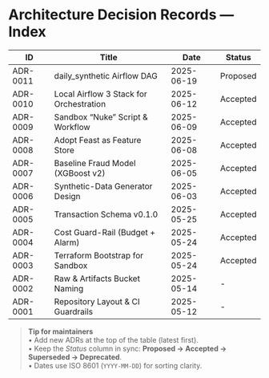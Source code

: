 # Architecture Decision Records — Index

| ID       | Title                                   | Date       | Status   |
|----------|-----------------------------------------|------------|----------|
| ADR-0011 | daily_synthetic Airflow DAG             | 2025-06-19 | Proposed |
| ADR-0010 | Local Airflow 3 Stack for Orchestration | 2025-06-12 | Accepted |
| ADR-0009 | Sandbox “Nuke” Script & Workflow        | 2025-06-09 | Accepted |
| ADR-0008 | Adopt Feast as Feature Store            | 2025-06-08 | Accepted |
| ADR-0007 | Baseline Fraud Model (XGBoost v2)       | 2025-06-05 | Accepted |
| ADR-0006 | Synthetic-Data Generator Design         | 2025-06-03 | Accepted |
| ADR-0005 | Transaction Schema v0.1.0               | 2025-05-25 | Accepted |
| ADR-0004 | Cost Guard-Rail (Budget + Alarm)        | 2025-05-24 | Accepted |
| ADR-0003 | Terraform Bootstrap for Sandbox         | 2025-05-24 | Accepted |
| ADR-0002 | Raw & Artifacts Bucket Naming           | 2025-05-14 | -        |
| ADR-0001 | Repository Layout & CI Guardrails       | 2025-05-12 | -        |

> **Tip for maintainers**  
> • Add new ADRs at the top of the table (latest first).<br>
> • Keep the *Status* column in sync: **Proposed → Accepted → Superseded → Deprecated**.<br>
> • Dates use ISO 8601 (`YYYY-MM-DD`) for sorting clarity.


